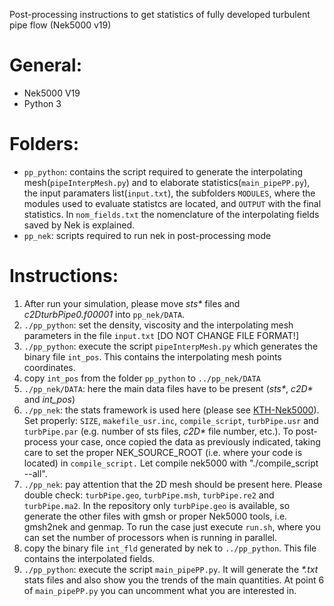 Post-processing instructions to get statistics of fully developed turbulent pipe flow (Nek5000 v19)

# General:
  - Nek5000 V19
  - Python 3

# Folders:
   - `pp_python`: contains the script required to generate the interpolating mesh(`pipeInterpMesh.py`) and to elaborate statistics(`main_pipePP.py`), the input paramaters list(`input.txt`), the subfolders `MODULES`, where the modules used to evaluate statistcs are located, and `OUTPUT` with the final statistics. In `nom_fields.txt` the nomenclature of the interpolating fields saved by Nek is explained.
   - `pp_nek`: scripts required to run nek in post-processing mode

# Instructions:
   1. After run your simulation, please move _sts\*_ files and _c2DturbPipe0.f00001_ into `pp_nek/DATA`.
   2. `./pp_python`: set the density, viscosity and the interpolating mesh parameters in the file `input.txt` \[DO NOT CHANGE FILE FORMAT!\]
   3. `./pp_python`: execute the script `pipeInterpMesh.py` which generates the binary file `int_pos`. This contains the interpolating mesh points coordinates.
   4. copy `int_pos` from the folder `pp_python` to `../pp_nek/DATA`
   5. `./pp_nek/DATA`: here the main data files have to be present (_sts\*_, _c2D\*_ and _int\_pos_)
   6. `./pp_nek`: the stats framework is used here (please see [KTH-Nek5000](https://github.com/KTH-Nek5000)). Set properly: `SIZE`, `makefile_usr.inc`, `compile_script`, `turbPipe.usr` and `turbPipe.par` (e.g. number of sts files, _c2D\*_ file number, etc.). To post-process your case, once copied the data as previously indicated, taking care to set the proper NEK\_SOURCE\_ROOT (i.e. where your code is located) in `compile_script.` Let compile nek5000 with "./compile\_script --all".
   7. `./pp_nek`: pay attention that the 2D mesh should be present here. Please double check: `turbPipe.geo`, `turbPipe.msh`, `turbPipe.re2` and `turbPipe.ma2`. In the repository only `turbPipe.geo` is available, so generate the other files with gmsh or proper Nek5000 tools, i.e. gmsh2nek and genmap.  To run the case just execute `run.sh`, where you can set the number of processors when is running in parallel.
   8. copy the binary file `int_fld` generated by nek to `../pp_python`. This file contains the interpolated fields. 
   9. `./pp_python`: execute the script `main_pipePP.py`. It will generate the _\*.txt_ stats files and also show you the trends of the main quantities. At point 6 of `main_pipePP.py` you can uncomment what you are interested in.


